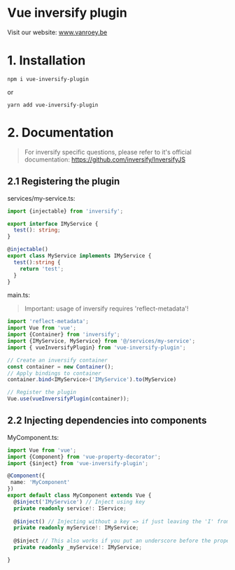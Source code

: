 # Vue inversify plugin
Visit our website: www.vanroey.be

# 1. Installation
`npm i vue-inversify-plugin`

or

`yarn add vue-inversify-plugin`

# 2. Documentation
> For inversify specific questions, please refer to it's official documentation: https://github.com/inversify/InversifyJS 
## 2.1 Registering the plugin

services/my-service.ts:
```typescript
import {injectable} from 'inversify';

export interface IMyService {
  test(): string;
}

@injectable()
export class MyService implements IMyService {
  test():string {
    return 'test';
  }
}
```

main.ts: 
> Important: usage of inversify requires 'reflect-metadata'!
```typescript
import 'reflect-metadata';
import Vue from 'vue';
import {Container} from 'inversify';
import {IMyService, MyService} from '@/services/my-service';
import { vueInversifyPlugin} from 'vue-inversify-plugin';

// Create an inversify container
const container = new Container();
// Apply bindings to container
container.bind<IMyService>('IMyService').to(MyService)

// Register the plugin
Vue.use(vueInversifyPlugin(container));
```

## 2.2 Injecting dependencies into components
MyComponent.ts:
```typescript
import Vue from 'vue';
import {Component} from 'vue-property-decorator';
import {$inject} from 'vue-inversify-plugin';

@Component({
 name: 'MyComponent'
})
export default class MyComponent extends Vue {
  @$inject('IMyService') // Inject using key
  private readonly service!: IService;
  
  @$inject() // Injecting without a key => if just leaving the 'I' from the propertyName and the property is in camelCase it will work
  private readonly myService!: IMyService;
  
  @$inject // This also works if you put an underscore before the property name!
  private readonly _myService!: IMyService;

}
```
